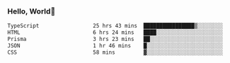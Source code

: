 
### Hello, World🐤

<!--START_SECTION:waka-->

```txt
TypeScript                 25 hrs 43 mins  ████████████████▒░░░░░░░░   64.77 %
HTML                       6 hrs 24 mins   ████░░░░░░░░░░░░░░░░░░░░░   16.13 %
Prisma                     3 hrs 23 mins   ██░░░░░░░░░░░░░░░░░░░░░░░   08.55 %
JSON                       1 hr 46 mins    █░░░░░░░░░░░░░░░░░░░░░░░░   04.49 %
CSS                        58 mins         ▓░░░░░░░░░░░░░░░░░░░░░░░░   02.44 %
```

<!--END_SECTION:waka-->
